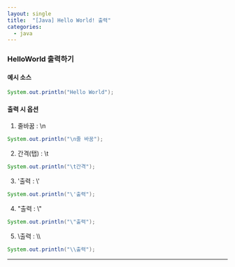 ```yaml
---
layout: single
title:  "[Java] Hello World! 출력"
categories:
  - java
---
```


### HelloWorld 출력하기
#### 예시 소스
```java
System.out.println("Hello World");
```
#### 출력 시 옵션
1) 줄바꿈 : \n  
```java
System.out.println("\n줄 바꿈");
```
2) 간격(탭) : \t  
```java
System.out.println("\t간격");
```
3) '출력 : \\'  
```java
System.out.println("\'출력");
```
4) "출력 : \\"  
```java
System.out.println("\"출력");
```
5) \출력 : \\\  
```java
System.out.println("\\출력");
```
***
 
